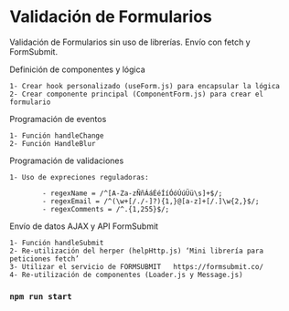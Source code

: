 # Validación de Formularios

Validación de Formularios sin uso de librerías. Envío con fetch y FormSubmit.   

Definición de componentes y lógica 

	1- Crear hook personalizado (useForm.js) para encapsular la lógica 
	2- Crear componente principal (ComponentForm.js) para crear el formulario 

Programación de eventos  

	1- Función handleChange 
	2- Función HandleBlur 

Programación de validaciones  

	1- Uso de expreciones reguladoras: 

            - regexName = /^[A-Za-zÑñÁáÉéÍíÓóÚúÜü\s]+$/; 
            - regexEmail = /^(\w+[/./-]?){1,}@[a-z]+[/.]\w{2,}$/; 
            - regexComments = /^.{1,255}$/; 

Envío de datos AJAX y API FormSubmit  

	1- Función handleSubmit 
	2- Re-utilización del herper (helpHttp.js) ‘Mini librería para peticiones fetch’ 
	3- Utilizar el servicio de FORMSUBMIT   https://formsubmit.co/ 
	4- Re-utilización de componentes (Loader.js y Message.js) 

### `npm run start`
